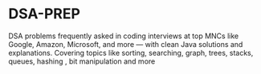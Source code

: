 # DSA-PREP
DSA problems frequently asked in coding interviews at top MNCs like Google, Amazon, Microsoft, and more — with clean Java solutions and explanations. Covering topics like sorting, searching, graph, trees, stacks, queues, hashing , bit manipulation and more

